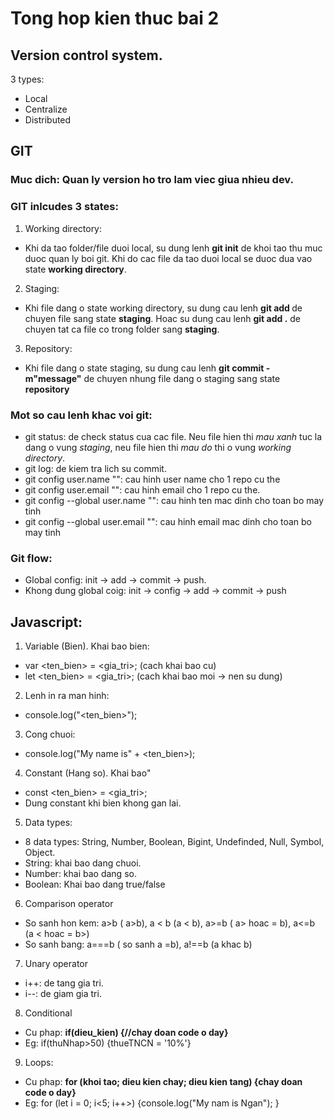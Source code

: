 # Tong hop kien thuc bai 2
## Version control system. 
3 types:
- Local
- Centralize
- Distributed
## GIT
### Muc dich: Quan ly version ho tro lam viec giua nhieu dev.
### GIT inlcudes 3 states:
1.  Working directory: 
 - Khi da tao folder/file duoi local, su dung lenh **git init** de khoi tao thu muc duoc quan ly boi git. Khi do cac file da tao duoi local se duoc dua vao state **working directory**.
2.  Staging:
- Khi file dang o state working directory, su dung cau lenh **git add <ten file>** de chuyen file sang state **staging**. Hoac su dung cau lenh **git add .** de chuyen tat ca file co trong folder sang **staging**.
3.  Repository:
- Khi file dang o state staging, su dung cau lenh **git commit -m"message"** de chuyen nhung file dang o staging sang state **repository**
### Mot so cau lenh khac voi git:
- git status: de check status cua cac file. Neu file hien thi *mau xanh* tuc la dang o vung *staging*, neu file hien thi *mau do* thi o vung *working directory*.
- git log: de kiem tra lich su commit.
- git config user.name "<name>": cau hinh user name cho 1 repo cu the
- git config user.email "<email>": cau hinh email cho 1 repo cu the.
- git config --global user.name "<name>": cau hinh ten mac dinh cho toan bo may tinh
- git config --global user.email "<email>": cau hinh email mac dinh cho toan bo may tinh
### Git flow:
- Global config: init -> add -> commit -> push.
- Khong dung global coig: init -> config -> add -> commit -> push
## Javascript:
1. Variable (Bien). Khai bao bien:
- var <ten_bien> = <gia_tri>; (cach khai bao cu)
- let <ten_bien> = <gia_tri>; (cach khai bao moi -> nen su dung)

2. Lenh in ra man hinh:
- console.log("<ten_bien>");
3. Cong chuoi:
- console.log("My name is" + <ten_bien>);
4. Constant (Hang so). Khai bao"
- const <ten_bien> = <gia_tri>;
- Dung constant khi bien khong gan lai.
5. Data types:
- 8 data types: String, Number, Boolean, Bigint, Undefinded, Null, Symbol, Object.
- String: khai bao dang chuoi.
- Number: khai bao dang so.
- Boolean: Khai bao dang true/false
6. Comparison operator
- So sanh hon kem: a>b ( a>b), a < b (a < b), a>=b ( a> hoac = b), a<=b (a < hoac = b>) 
- So sanh bang: a===b ( so sanh a =b), a!==b (a khac b)
7. Unary operator
- i++: de tang gia tri.
- i--: de giam gia tri.
8. Conditional
- Cu phap: **if(dieu_kien) {//chay doan code o day}**
-  Eg: if(thuNhap>50) {thueTNCN = '10%'}
9. Loops:
- Cu phap: **for (khoi tao; dieu kien chay; dieu kien tang) {chay doan code o day}**
-  Eg: for (let i = 0; i<5; i++>) {console.log("My nam is Ngan"); }




